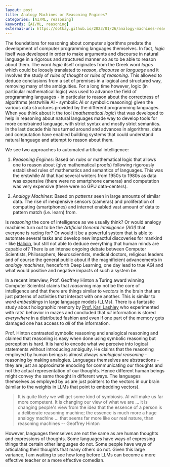 ```yaml
---
layout: post
title: Analogy Machines or Reasoning Engines?
categories: [AI/ML, reasoning]
keywords: [AI/ML, reasoning]
external-url: https://dotkay.github.io/2023/01/26/analogy-machines-reasoning
---
```


The foundations for reasoning about computer algorithms predate the development of computer programming languages themselves. In fact, *logic* itself was developed in order to make arguments and discourse in natural language in a rigorous and structured manner so as to be able to reason about them. The word *logic* itself originates from the Greek word *logos* which could be loosely translated to *reason*, *discourse* or *language* and it involves the study of *rules of thought* or *rules of reasoning*. This allowed to deduce conclusions from a set of premises in a logical and structured way, removing many of the ambiguities. For a long time however, logic (in particular mathematical logic) was used to advance the field of programming languages - in particular to reason about the correctness of algorithms (erstwhile AI - symbolic AI or symbolic reasoning) given the various data structures provided by the different programming languages. When you think about it the tool (*mathematical logic*) that was developed to help in reasoning about natural languages made way to develop tools for more constrained language, with strict syntax and mostly strict semantics. In the last decade this has turned around and advances in algorithms, data and computation have enabled building systems that could understand natural language and attempt to reason about them. 

We see two approaches to automated artificial intelligence:

1. *Reasoning Engines:* Based on *rules* or mathematical logic that allows one to reason about (give mathematical proofs) following rigorously established rules of mathematics and semantics of languages. This was the erstwhile AI that had several winters from 1950s to 1980s as data was expensive (there were no smartphone cameras) and computation was very expensive (there were no GPU data-centers).

2. *Analogy Machines:* Based on *patterns* seen in large amounts of similar data. The rise of inexpensive sensors (cameras) and proliferation of computing (smartphones) and internet enabled vast amount of data to pattern match (i.e. learn) from. 

Is *reasoning* the core of intelligence as we usually think? Or would analogy machines turn out to be the *Artificial General Intelligence (AGI)* that everyone is racing for? Or would it be a powerful system that is able to automate several tasks and develop new impactful discoveries for mankind - like [Halicin](https://news.mit.edu/2020/artificial-intelligence-identifies-new-antibiotic-0220), but still not able to deduce everything that human minds are capable of? There is an intense ongoing debate between Computer Scientists, Philosophers, Neuroscientists, medical doctors, religious leaders and of course the general public about if the magnificient advancements in *analogy machines*, henceforth Deep Learning, one day lead to true AGI and what would positive and negative impacts of such a system be.

In a recent interview, Prof. Geoffrey Hinton a Turing award winning Computer Scientist claims that *reasoning* may not be the core of intelligence and that there are things similar to *vectors* in the brain that are just patterns of activities that interact with one another. This is similar to *word embeddings* in large language models (LLMs). There is a fantastic study about holographic memory by [Prof. Karl Lashley](https://psychology.fas.harvard.edu/people/karl-lashley) who experimented with rats' behavior in mazes and concluded that *all* information is stored *everywhere* in a distributed fashion and even if one part of the memory gets damaged one has access to *all* of the information. 

Prof. Hinton contrasted symbolic reasoning and analogical reasoning and claimed that reasoning is easy when done using symbolic reasoning but perception is hard. It is hard to encode what we perceive into logical statements without introducing ambiguity. He claims that the reasoning employed by human beings is almost always *analogical reasoning* - reasoning by making analogies. Languages themselves are abstractions - they are just an approximate encoding for communicating our thoughts and not the actual representation of our thoughts. Hence different human beings might convey the same thought in different ways. The languages themselves as employed by us are just pointers to the vectors in our brain (similar to the weights in LLMs  that point to embedding vectors). 

> It is quite likely we will get some kind of symbiosis. AI will make us far more competent. It is changing our view of what we are ... it is changing people's view from the idea that the essence of a person is a deliberate reasoning machine; the essence is much more a huge analogy machine ... that seems far more like our real nature, than reasoning machines   -- Geoffrey Hinton 

However, languages themselves are not the same as are human thoughts and expressions of thoughts. Some languages have ways of expressing things that certain other languages do not. Some people have ways of articulating their thoughts that many others do not. Given this large variance, I am waiting to see how long before LLMs can become a more effective teacher or a more effective comedian.


 



